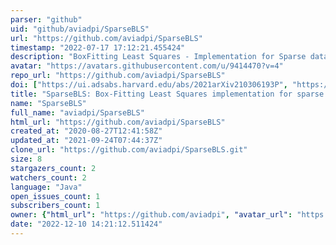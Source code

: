 ```yaml
---
parser: "github"
uid: "github/aviadpi/SparseBLS"
url: "https://github.com/aviadpi/SparseBLS"
timestamp: "2022-07-17 17:12:21.455424"
description: "BoxFitting Least Squares - Implementation for Sparse data"
avatar: "https://avatars.githubusercontent.com/u/9414470?v=4"
repo_url: "https://github.com/aviadpi/SparseBLS"
doi: ["https://ui.adsabs.harvard.edu/abs/2021arXiv210306193P", "https://ui.adsabs.harvard.edu/abs/2021ascl.soft03029P/abstract"]
title: "SparseBLS: Box-Fitting Least Squares implementation for sparse data"
name: "SparseBLS"
full_name: "aviadpi/SparseBLS"
html_url: "https://github.com/aviadpi/SparseBLS"
created_at: "2020-08-27T12:41:58Z"
updated_at: "2021-09-24T07:44:37Z"
clone_url: "https://github.com/aviadpi/SparseBLS.git"
size: 8
stargazers_count: 2
watchers_count: 2
language: "Java"
open_issues_count: 1
subscribers_count: 1
owner: {"html_url": "https://github.com/aviadpi", "avatar_url": "https://avatars.githubusercontent.com/u/9414470?v=4", "login": "aviadpi", "type": "User"}
date: "2022-12-10 14:21:12.511424"
---
```

